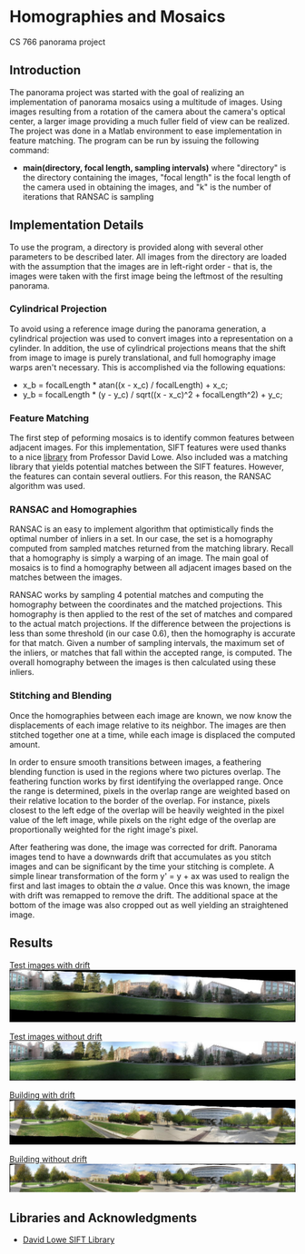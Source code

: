 # Homographies and Mosaics
CS 766 panorama project

## Introduction
The panorama project was started with the goal of realizing an implementation of panorama mosaics using a multitude of images. Using images resulting from a rotation of the camera about the camera's optical center, a larger image providing a much fuller field of view can be realized. The project was done in a Matlab environment to ease implementation in feature matching. The program can be run by issuing the following command:
* **main(directory, focal length, sampling intervals)** where "directory" is the directory containing the images, "focal length" is the focal length of the camera used in obtaining the images, and "k" is the number of iterations that RANSAC is sampling

## Implementation Details
To use the program, a directory is provided along with several other parameters to be described later. All images from the directory are loaded with the assumption that the images are in left-right order - that is, the images were taken with the first image being the leftmost of the resulting panorama.

### Cylindrical Projection
To avoid using a reference image during the panorama generation, a cylindrical projection was used to convert images into a representation on a cylinder. In addition, the use of cylindrical projections means that the shift from image to image is purely translational, and full homography image warps aren't necessary. This is accomplished via the following equations:
* x_b = focalLength * atan((x - x_c) / focalLength) + x_c;
* y_b = focalLength * (y - y_c) / sqrt((x - x_c)^2 + focalLength^2) + y_c;

### Feature Matching
The first step of peforming mosaics is to identify common features between adjacent images. For this implementation, SIFT features were used thanks to a nice [library](http://www.cs.ubc.ca/~lowe/keypoints/) from Professor David Lowe. Also included was a matching library that yields potential matches between the SIFT features. However, the features can contain several outliers. For this reason, the RANSAC algorithm was used.

### RANSAC and Homographies
RANSAC is an easy to implement algorithm that optimistically finds the optimal number of inliers in a set. In our case, the set is a homography computed from sampled matches returned from the matching library. Recall that a homography is simply a warping of an image. The main goal of mosaics is to find a homography between all adjacent images based on the matches between the images. 

RANSAC works by sampling 4 potential matches and computing the homography between the coordinates and the matched projections. This homography is then applied to the rest of the set of matches and compared to the actual match projections. If the difference between the projections is less than some threshold (in our case 0.6), then the homography is accurate for that match. Given a number of sampling intervals, the maximum set of the inliers, or matches that fall within the accepted range, is computed. The overall homography between the images is then calculated using these inliers.

### Stitching and Blending
Once the homographies between each image are known, we now know the displacements of each image relative to its neighbor. The images are then stitched together one at a time, while each image is displaced the computed amount. 

In order to ensure smooth transitions between images, a feathering blending function is used in the regions where two pictures overlap. The feathering function works by first identifying the overlapped range. Once the range is determined, pixels in the overlap range are weighted based on their relative location to the border of the overlap. For instance, pixels closest to the left edge of the overlap will be heavily weighted in the pixel value of the left image, while pixels on the right edge of the overlap are proportionally weighted for the right image's pixel.

After feathering was done, the image was corrected for drift. Panorama images tend to have a downwards drift that accumulates as you stitch images and can be significant by the time your stitching is complete. A simple linear transformation of the form y' = y + ax was used to realign the first and last images to obtain the *a* value. Once this was known, the image with drift was remapped to remove the drift. The additional space at the bottom of the image was also cropped out as well yielding an straightened image.

## Results
[Test images with drift](http://i.imgur.com/NvafBTE.jpg)
![alt text](images/test_images_drift.jpg)

[Test images without drift](http://i.imgur.com/GirLEJA.jpg)
![alt text](images/test_images_no_drift.jpg)

[Building with drift](http://i.imgur.com/tiJ63YB.jpg)
![alt text](images/building_drift.jpg)

[Building without drift](http://i.imgur.com/1anVp5z.jpg)
![alt text](images/building_no_drift.jpg)

## Libraries and Acknowledgments
* [David Lowe SIFT Library](http://www.cs.ubc.ca/~lowe/keypoints/)
